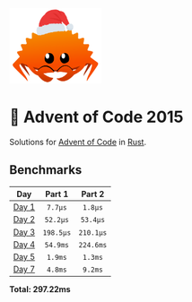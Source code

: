 <img src="./.assets/christmas_ferris.png" width="164">

# 🎄 Advent of Code 2015

Solutions for [Advent of Code](https://adventofcode.com/) in [Rust](https://www.rust-lang.org/).

<!--- advent_readme_stars table --->

<!--- benchmarking table --->
## Benchmarks

| Day | Part 1 | Part 2 |
| :---: | :---: | :---:  |
| [Day 1](./src/bin/01.rs) | `7.7µs` | `1.8µs` |
| [Day 2](./src/bin/02.rs) | `52.2µs` | `53.4µs` |
| [Day 3](./src/bin/03.rs) | `198.5µs` | `210.1µs` |
| [Day 4](./src/bin/04.rs) | `54.9ms` | `224.6ms` |
| [Day 5](./src/bin/05.rs) | `1.9ms` | `1.3ms` |
| [Day 7](./src/bin/07.rs) | `4.8ms` | `9.2ms` |

**Total: 297.22ms**
<!--- benchmarking table --->
